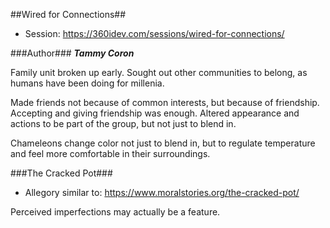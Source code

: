 ##Wired for Connections##

* Session: https://360idev.com/sessions/wired-for-connections/

###Author###
***Tammy Coron***

Family unit broken up early.  Sought out other communities to belong, as humans have been doing for millenia.

Made friends not because of common interests, but because of friendship.  Accepting and giving friendship was enough.  Altered appearance and actions to be part of the group, but not just to blend in.

Chameleons change color not just to blend in, but to regulate temperature and feel more comfortable in their surroundings.

###The Cracked Pot###
* Allegory similar to: https://www.moralstories.org/the-cracked-pot/

Perceived imperfections may actually be a feature.
